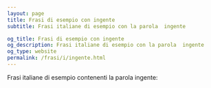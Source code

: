 ```yaml
---
layout: page
title: Frasi di esempio con ingente 
subtitle: Frasi italiane di esempio con la parola  ingente

og_title: Frasi di esempio con ingente 
og_description: Frasi italiane di esempio con la parola  ingente
og_type: website
permalink: /frasi/i/ingente.html
---
```


Frasi italiane di esempio contenenti la parola ingente:


